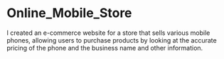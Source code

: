 # Online_Mobile_Store
I created an e-commerce website for a store that sells various mobile phones, allowing users to purchase products by looking at the accurate pricing of the phone and the business name and other information. 
